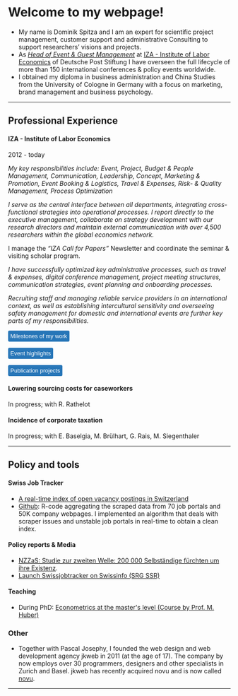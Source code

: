 # Welcome to my webpage!

- My name is Dominik Spitza and I am an expert for scientific project management, customer support and administrative Consulting to support researchers’ visions and projects.
- As *[Head of Event & Guest Management](https://www.iza.org/person/8053/dominik-spitza)* at [IZA - Institute of Labor Economics](https://www.iza.org/) of Deutsche Post Stiftung I have overseen the full lifecycle of more than 150 international conferences & policy events worldwide. 
- I obtained my diploma in business administration and China Studies from the University of Cologne in Germany with a focus on marketing, brand management and business psychology.

***

## Professional Experience 


####  IZA - Institute of Labor Economics
2012 - today

*My key responsibilities include: Event, Project, Budget & People Management, Communication, Leadership, Concept, Marketing & Promotion, Event Booking & Logistics, Travel & Expenses, Risk- & Quality Management, Process Optimization*

*I serve as the central interface between all departments, integrating cross-functional strategies into operational processes. I report directly to the executive management, collaborate on strategy development with our research directors and maintain external communication with over 4,500 researchers within the global economics network.*

I manage the *“IZA Call for Papers”* Newsletter and coordinate the seminar & visiting scholar program.

*I have successfully optimized key administrative processes, such as travel & expenses, digital conference management, project meeting structures, communication strategies, event planning and onboarding processes.*

*Recruiting staff and managing reliable service providers in an international context, as well as establishing intercultural sensitivity and overseeing safety management for domestic and international events are further key parts of my responsibilities.*

<button class="show-button" onclick="toggleAbstract('abstract_click_search_scope')">Milestones of my work</button>
<div id="abstract_click_search_scope" class="abstract">
<ul><li>2023: I have spearheaded the conceptualization, development and implementation of a web-based guest management system as part of the "digitalization of recurring processes".</li>
<li>2022: I held the overall project management role for a change management process, redesigning over 800 event landing pages, enhancing external communication, user experience and design consistency. </li>
<li>2021: My team was responsible for nationwide communication with 150 federal employment agencies as part of a research project commissioned by the Federal Ministry (BMAS).</li>
<li>2020: My team introduced online and hybrid events in record time, using state-of-the-art technology.</li></ul></div>

<button class="show-button" onclick="toggleAbstract('abstract_click_monopsony')">Event highlights</button>
<div id="abstract_click_monopsony" class="abstract">
<ul><li>World Bank and UK Aid (DFID/FCDO) Development Conferences | in Bonn, Lima, New Delhi, W. DC, Addis Ababa, Lusaka, Dhaka, Nairobi, London</li> 
<li>24th EALE Conference 2012 | <i>WCCB (former House of Representatives, Bonn)</i></li> 
<li>AEA ASSA Meetings | <i>in Boston, San Diego, Philadelphia</i></li> 
<li>Topic Workshops | <i>Environment, Climate, Education, Migration, Gender, Data</i></li> 
<li>Policy Workshops | <i>OECD, European Commission, BMAS & BMFSFJ</i></li> 
<li>IZA Summer Schools | <i>Berlin, Bonn, DHL Management Center in Buch am Ammersee</i></li> 
<li>Tower Talks at Deutsche Post | <i>with <b>Friedrich Merz</b>, Anke Hassel, Wolfgang Clement, Angela Titzrath, Aiman Mazyek, Reiner Hoffmann, Annegret Schnell</i></li></ul>
</div>

<button class="show-button" onclick="toggleAbstract('abstract_click_occ_mob')">Publication projects</button>
<div id="abstract_click_occ_mob" class="abstract">
BMAS Forschungsreports 2021-2024 (German) 
<ul><li><a href="https://www.bmas.de/DE/Service/Publikationen/Forschungsberichte/fb-587-arbeitsmarktpolitische-integrationsma%C3%9Fnahmen-gefluechtete.html">Begleitevaluation der arbeitsmarktpolitischen Integrationsmaßnahmen für Geflüchtete</a></li>
<li><a href="https://www.bmas.de/DE/Service/Publikationen/Forschungsberichte/fb-570-6-arbeitssituation-belastungsempfinden-corona-pandemie-juni-2021.html?cms_documentType_=pbbook&cms_showNoDocType=true&cms_templateQueryString=arbeitssituation-belastungsempfinden-corona-pandemie.html">Arbeitssituation und Belastungsempfinden im Kontext der Corona-Pandemie</a></li>
<li><a href="https://www.bmas.de/DE/Service/Publikationen/Forschungsberichte/fb-635-evaluation-berufsbezogene-deutschsprachfoerderung-45a-aufenthg.html">Evaluation der berufsbezogenen Deutschsprachförderung</a></li>
</ul>
</div>


#### Lowering sourcing costs for caseworkers
In progress; with R. Rathelot

#### Incidence of corporate taxation 
In progress; with E. Baselgia, M. Brülhart, G. Rais, M. Siegenthaler


***

## Policy and tools

#### Swiss Job Tracker

- [A real-time index of open vacancy postings in Switzerland](http://swissjobtracker.ch/)
- [Github](https://github.com/swissjobtracker/chjobtracker): R-code aggregating the scraped data from 70 job portals and 50K company webpages. I implemented an algorithm that deals with scraper issues and unstable job portals in real-time to obtain a clean index.

#### Policy reports & Media

- [NZZaS: Studie zur zweiten Welle: 200 000 Selbständige fürchten um ihre Existenz](https://nzzas.nzz.ch/wirtschaft/zweite-welle-viele-selbstaendige-fuerchten-um-ihre-existenz-ld.1589295). 
- [Launch Swissjobtracker on Swissinfo (SRG SSR)](https://www.swissinfo.ch/fre/toute-l-actu-en-bref/repli-du-nombre-d-offres-d-emplois-en-d%C3%A9cembre--%C3%A9tude-/48136458)

#### Teaching

- During PhD: [Econometrics at the master's level (Course by Prof. M. Huber)](https://hecnet.unil.ch/hec/syllabus/descriptif/2551?dyn_lang=en)

### Other

- Together with Pascal Josephy, I founded the web design and web development agency jkweb in 2011 (at the age of 17). The company by now employs over 30 programmers, designers and other specialists in Zurich and Basel. jkweb has recently acquired novu and is now called [novu](https://novu.ch/). 

***

<script>
    // JavaScript function to toggle visibility
    function toggleAbstract(id) {
        const abstract = document.getElementById(id);
        if (abstract.style.display === "none" || abstract.style.display === "") {
            abstract.style.display = "block";
             gtag('event', id);
        } else {
            abstract.style.display = "none";
        }
    }
</script>

<style>
    /* CSS for styling */
    .abstract {
        display: none; /* Abstracts are hidden by default */
        margin: 10px 0;
        padding: 10px;
        background-color: #f9f9f9;
        border: 1px solid #ddd;
    }
    .show-button {
        cursor: pointer;
        background-color: #2776b8;
        color: white;
  padding: 5px;
  border: none;
  border-radius: 3px;
  font-size: 13px;
      }
      
   .show-button:hover {
        background-color: #0056b3;
    }
</style>
